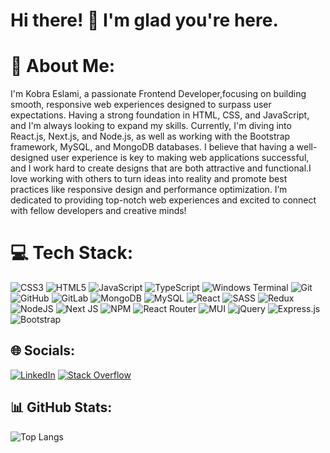 # Hi there! 👋 I'm glad you're here.
# 💫 About Me:
I'm Kobra Eslami, a passionate Frontend Developer,focusing on building smooth, responsive web experiences designed to surpass user expectations.
Having a strong foundation in HTML, CSS, and JavaScript, and I'm always looking to expand my skills. Currently, I'm diving into React.js, Next.js, and Node.js, as well as working with the Bootstrap framework, MySQL, and MongoDB databases.
I believe that having a well-designed user experience is key to making web applications successful, and I work hard to create designs that are both attractive and functional.I love working with others to turn ideas into reality and promote best practices like responsive design and performance optimization. 
I’m dedicated to providing top-notch web experiences and excited to connect with fellow developers and creative minds!

# 💻 Tech Stack:
![CSS3](https://img.shields.io/badge/css3-%231572B6.svg?style=for-the-badge&logo=css3&logoColor=white) ![HTML5](https://img.shields.io/badge/html5-%23E34F26.svg?style=for-the-badge&logo=html5&logoColor=white) ![JavaScript](https://img.shields.io/badge/javascript-%23323330.svg?style=for-the-badge&logo=javascript&logoColor=%23F7DF1E) ![TypeScript](https://img.shields.io/badge/typescript-%23007ACC.svg?style=for-the-badge&logo=typescript&logoColor=white) ![Windows Terminal](https://img.shields.io/badge/Windows%20Terminal-%234D4D4D.svg?style=for-the-badge&logo=windows-terminal&logoColor=white) ![Git](https://img.shields.io/badge/git-%23F05033.svg?style=for-the-badge&logo=git&logoColor=white) ![GitHub](https://img.shields.io/badge/github-%23121011.svg?style=for-the-badge&logo=github&logoColor=white) ![GitLab](https://img.shields.io/badge/gitlab-%23181717.svg?style=for-the-badge&logo=gitlab&logoColor=white) ![MongoDB](https://img.shields.io/badge/MongoDB-%234ea94b.svg?style=for-the-badge&logo=mongodb&logoColor=white) ![MySQL](https://img.shields.io/badge/mysql-4479A1.svg?style=for-the-badge&logo=mysql&logoColor=white) ![React](https://img.shields.io/badge/react-%2320232a.svg?style=for-the-badge&logo=react&logoColor=%2361DAFB) ![SASS](https://img.shields.io/badge/SASS-hotpink.svg?style=for-the-badge&logo=SASS&logoColor=white) ![Redux](https://img.shields.io/badge/redux-%23593d88.svg?style=for-the-badge&logo=redux&logoColor=white) ![NodeJS](https://img.shields.io/badge/node.js-6DA55F?style=for-the-badge&logo=node.js&logoColor=white) ![Next JS](https://img.shields.io/badge/Next-black?style=for-the-badge&logo=next.js&logoColor=white) ![NPM](https://img.shields.io/badge/NPM-%23CB3837.svg?style=for-the-badge&logo=npm&logoColor=white) ![React Router](https://img.shields.io/badge/React_Router-CA4245?style=for-the-badge&logo=react-router&logoColor=white) ![MUI](https://img.shields.io/badge/MUI-%230081CB.svg?style=for-the-badge&logo=mui&logoColor=white) ![jQuery](https://img.shields.io/badge/jquery-%230769AD.svg?style=for-the-badge&logo=jquery&logoColor=white) ![Express.js](https://img.shields.io/badge/express.js-%23404d59.svg?style=for-the-badge&logo=express&logoColor=%2361DAFB) ![Bootstrap](https://img.shields.io/badge/bootstrap-%238511FA.svg?style=for-the-badge&logo=bootstrap&logoColor=white)

## 🌐 Socials:

<!-- [![LinkedIn](https://img.shields.io/badge/LinkedIn-%230077B5.svg?logo=linkedin&logoColor=white)](https://linkedin.com/in/kobra-eslami) [![Stack Overflow](https://img.shields.io/badge/-Stackoverflow-FE7A16?logo=stack-overflow&logoColor=white)](https://stackoverflow.com/users/19512441)   -->

[![LinkedIn](https://img.shields.io/badge/LinkedIn-%230077B5.svg?logo=linkedin&logoColor=white)](https://linkedin.com/in/kobra-eslami) [![Stack Overflow](https://img.shields.io/badge/-Stackoverflow-FE7A16?logo=stack-overflow&logoColor=white)](https://stackoverflow.com/users/19514352)
## 📊 GitHub Stats:
![Top Langs](https://github-readme-stats.vercel.app/api/top-langs/?username=kobra-eslami&layout=compact&hide_progress=true)

<!-- Proudly created with GPRM ( https://gprm.itsvg.in ) -->
